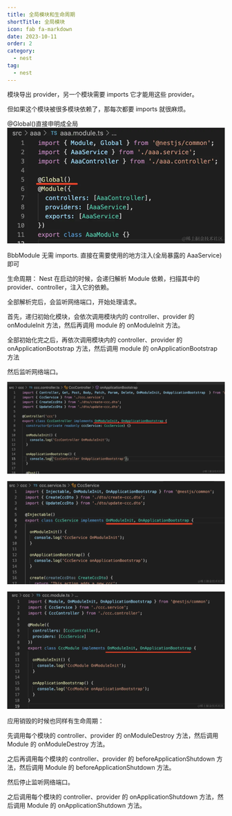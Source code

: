 ```yaml
---
title: 全局模块和生命周期
shortTitle: 全局模块
icon: fab fa-markdown
date: 2023-10-11
order: 2
category:
  - nest
tag:
  - nest
---
```


模块导出 provider，另一个模块需要 imports 它才能用这些 provider。

但如果这个模块被很多模块依赖了，那每次都要 imports 就很麻烦。

@Global()直接申明成全局 ![Alt text](image-3.png)

BbbModule 无需 imports. 直接在需要使用的地方注入(全局暴露的 AaaService)即可


生命周期：
Nest 在启动的时候，会递归解析 Module 依赖，扫描其中的 provider、controller，注入它的依赖。

全部解析完后，会监听网络端口，开始处理请求。


首先，递归初始化模块，会依次调用模块内的 controller、provider 的 onModuleInit 方法，然后再调用 module 的 onModuleInit 方法。

全部初始化完之后，再依次调用模块内的 controller、provider 的 onApplicationBootstrap 方法，然后调用 module 的 onApplicationBootstrap 方法

然后监听网络端口。

![Alt text](image-4.png)

![Alt text](image-5.png)

![Alt text](image-6.png)

应用销毁的时候也同样有生命周期：

先调用每个模块的 controller、provider 的 onModuleDestroy 方法，然后调用 Module 的 onModuleDestroy 方法。

之后再调用每个模块的 controller、provider 的 beforeApplicationShutdown 方法，然后调用 Module 的 beforeApplicationShutdown 方法。

然后停止监听网络端口。

之后调用每个模块的 controller、provider 的 onApplicationShutdown 方法，然后调用 Module 的 onApplicationShutdown 方法。